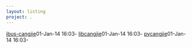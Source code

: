 ```yaml
---
layout: listing
project: .
---
```


<tr><td><a href="ibus-cangjie">ibus-cangjie</a></td><td>01-Jan-14 16:03</td><td>-</td></tr>
<tr><td><a href="libcangjie">libcangjie</a></td><td>01-Jan-14 16:03</td><td>-</td></tr>
<tr><td><a href="pycangjie">pycangjie</a></td><td>01-Jan-14 16:03</td><td>-</td></tr>